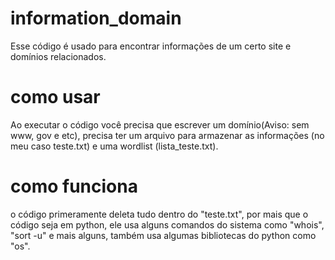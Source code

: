# information_domain
Esse código é usado para encontrar informações de um certo site e domínios relacionados.
# como usar
Ao executar o código você precisa que escrever um domínio(Aviso: sem www, gov e etc), precisa ter um arquivo para armazenar as informações (no meu caso teste.txt) e uma wordlist (lista_teste.txt).
# como funciona 
o código primeramente deleta tudo dentro do "teste.txt", por mais que o código seja em python, ele usa alguns comandos do sistema como "whois", "sort -u" e mais alguns, também usa algumas bibliotecas do python como "os".
